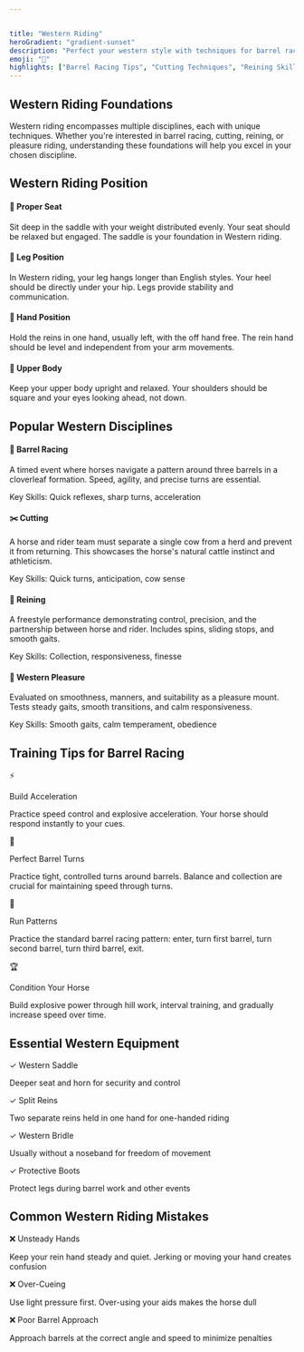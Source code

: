 ```yaml
---


title: "Western Riding"
heroGradient: "gradient-sunset"
description: "Perfect your western style with techniques for barrel racing, cutting, and western pleasure disciplines."
emoji: "🤠"
highlights: ["Barrel Racing Tips", "Cutting Techniques", "Reining Skills"]
---
```




<div class="mb-12">
<h2 class="font-playfair text-3xl font-bold mb-6 text-gray-900">Western Riding Foundations</h2>
<p class="text-gray-700 text-lg leading-relaxed mb-4">
Western riding encompasses multiple disciplines, each with unique techniques. Whether you're interested in barrel racing, cutting, reining, or pleasure riding, understanding these foundations will help you excel in your chosen discipline.
</p>
<div class="mb-12">
<h2 class="font-playfair text-3xl font-bold mb-6 text-gray-900">Western Riding Position</h2>
<div class="space-y-4">
<div class="bg-purple-50 rounded-lg p-6 border-l-4 border-purple-500">
<h4 class="font-semibold text-gray-900 mb-2">📍 Proper Seat</h4>
<p class="text-gray-700">Sit deep in the saddle with your weight distributed evenly. Your seat should be relaxed but engaged. The saddle is your foundation in Western riding.</p>
</div>
<div class="bg-purple-50 rounded-lg p-6 border-l-4 border-purple-500">
<h4 class="font-semibold text-gray-900 mb-2">🦵 Leg Position</h4>
<p class="text-gray-700">In Western riding, your leg hangs longer than English styles. Your heel should be directly under your hip. Legs provide stability and communication.</p>
</div>
<div class="bg-purple-50 rounded-lg p-6 border-l-4 border-purple-500">
<h4 class="font-semibold text-gray-900 mb-2">🤚 Hand Position</h4>
<p class="text-gray-700">Hold the reins in one hand, usually left, with the off hand free. The rein hand should be level and independent from your arm movements.</p>
</div>
<div class="bg-purple-50 rounded-lg p-6 border-l-4 border-purple-500">
<h4 class="font-semibold text-gray-900 mb-2">🎯 Upper Body</h4>
<p class="text-gray-700">Keep your upper body upright and relaxed. Your shoulders should be square and your eyes looking ahead, not down.</p>
</div>
<div class="mb-12">
<h2 class="font-playfair text-3xl font-bold mb-6 text-gray-900">Popular Western Disciplines</h2>
<div class="space-y-6">
<div class="bg-orange-50 rounded-lg p-6 border-l-4 border-orange-500">
<h4 class="font-semibold text-gray-900 mb-3">🔄 Barrel Racing</h4>
<p class="text-gray-700">A timed event where horses navigate a pattern around three barrels in a cloverleaf formation. Speed, agility, and precise turns are essential.</p>
<p class="text-sm text-gray-600 mt-2">Key Skills: Quick reflexes, sharp turns, acceleration</p>
</div>
<div class="bg-blue-50 rounded-lg p-6 border-l-4 border-blue-500">
<h4 class="font-semibold text-gray-900 mb-3">✂️ Cutting</h4>
<p class="text-gray-700">A horse and rider team must separate a single cow from a herd and prevent it from returning. This showcases the horse's natural cattle instinct and athleticism.</p>
<p class="text-sm text-gray-600 mt-2">Key Skills: Quick turns, anticipation, cow sense</p>
</div>
<div class="bg-green-50 rounded-lg p-6 border-l-4 border-green-500">
<h4 class="font-semibold text-gray-900 mb-3">🎪 Reining</h4>
<p class="text-gray-700">A freestyle performance demonstrating control, precision, and the partnership between horse and rider. Includes spins, sliding stops, and smooth gaits.</p>
<p class="text-sm text-gray-600 mt-2">Key Skills: Collection, responsiveness, finesse</p>
</div>
<div class="bg-yellow-50 rounded-lg p-6 border-l-4 border-yellow-500">
<h4 class="font-semibold text-gray-900 mb-3">🌾 Western Pleasure</h4>
<p class="text-gray-700">Evaluated on smoothness, manners, and suitability as a pleasure mount. Tests steady gaits, smooth transitions, and calm responsiveness.</p>
<p class="text-sm text-gray-600 mt-2">Key Skills: Smooth gaits, calm temperament, obedience</p>
</div>
<div class="mb-12">
<h2 class="font-playfair text-3xl font-bold mb-6 text-gray-900">Training Tips for Barrel Racing</h2>
<div class="bg-orange-50 rounded-lg p-8 border border-orange-200">
<div class="space-y-4">
<div class="flex gap-3">
<span class="text-2xl">⚡</span>
<div>
<p class="font-semibold text-gray-900">Build Acceleration</p>
<p class="text-gray-700">Practice speed control and explosive acceleration. Your horse should respond instantly to your cues.</p>
</div>
</div>
<div class="flex gap-3">
<span class="text-2xl">🔄</span>
<div>
<p class="font-semibold text-gray-900">Perfect Barrel Turns</p>
<p class="text-gray-700">Practice tight, controlled turns around barrels. Balance and collection are crucial for maintaining speed through turns.</p>
</div>
</div>
<div class="flex gap-3">
<span class="text-2xl">🎯</span>
<div>
<p class="font-semibold text-gray-900">Run Patterns</p>
<p class="text-gray-700">Practice the standard barrel racing pattern: enter, turn first barrel, turn second barrel, turn third barrel, exit.</p>
</div>
</div>
<div class="flex gap-3">
<span class="text-2xl">🏆</span>
<div>
<p class="font-semibold text-gray-900">Condition Your Horse</p>
<p class="text-gray-700">Build explosive power through hill work, interval training, and gradually increase speed over time.</p>
</div>
</div>
<div class="mb-12">
<h2 class="font-playfair text-3xl font-bold mb-6 text-gray-900">Essential Western Equipment</h2>
<div class="grid md:grid-cols-2 gap-4">
<div class="bg-yellow-50 rounded-lg p-4 border border-yellow-200">
<p class="font-semibold text-gray-900">✓ Western Saddle</p>
<p class="text-gray-700 text-sm">Deeper seat and horn for security and control</p>
</div>
<div class="bg-yellow-50 rounded-lg p-4 border border-yellow-200">
<p class="font-semibold text-gray-900">✓ Split Reins</p>
<p class="text-gray-700 text-sm">Two separate reins held in one hand for one-handed riding</p>
</div>
<div class="bg-yellow-50 rounded-lg p-4 border border-yellow-200">
<p class="font-semibold text-gray-900">✓ Western Bridle</p>
<p class="text-gray-700 text-sm">Usually without a noseband for freedom of movement</p>
</div>
<div class="bg-yellow-50 rounded-lg p-4 border border-yellow-200">
<p class="font-semibold text-gray-900">✓ Protective Boots</p>
<p class="text-gray-700 text-sm">Protect legs during barrel work and other events</p>
</div>
<div class="mb-12">
<h2 class="font-playfair text-3xl font-bold mb-6 text-gray-900">Common Western Riding Mistakes</h2>
<div class="space-y-3">
<div class="bg-red-50 rounded-lg p-4 border-l-4 border-red-500">
<p class="font-semibold text-gray-900">❌ Unsteady Hands</p>
<p class="text-gray-700 text-sm">Keep your rein hand steady and quiet. Jerking or moving your hand creates confusion</p>
</div>
<div class="bg-red-50 rounded-lg p-4 border-l-4 border-red-500">
<p class="font-semibold text-gray-900">❌ Over-Cueing</p>
<p class="text-gray-700 text-sm">Use light pressure first. Over-using your aids makes the horse dull</p>
</div>
<div class="bg-red-50 rounded-lg p-4 border-l-4 border-red-500">
<p class="font-semibold text-gray-900">❌ Poor Barrel Approach</p>
<p class="text-gray-700 text-sm">Approach barrels at the correct angle and speed to minimize penalties</p>
</div>
</div>
</div>
</div>
</div>
</div>
</div>
</div>
